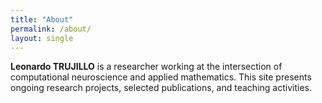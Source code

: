 ```yaml
---
title: "About"
permalink: /about/
layout: single
---
```


**Leonardo TRUJILLO** is a researcher working at the intersection of computational neuroscience and applied mathematics. This site presents ongoing research projects, selected publications, and teaching activities.
